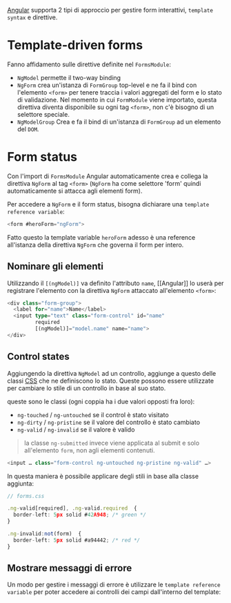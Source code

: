 [Angular](Angular) supporta 2 tipi di approccio per gestire form interattivi, `template syntax` e direttive.

# Template-driven forms

Fanno affidamento sulle direttive definite nel `FormsModule`:

- `NgModel` permette il two-way binding
- `NgForm` crea un'istanza di `FormGroup` top-level e ne fa il bind con l'elemento `<form>` per tenere traccia i valori aggregati del form e lo stato di validazione. Nel momento in cui `FormModule` viene importato, questa direttiva diventa disponibile su ogni tag `<form>`, non c'è bisogno di un selettore speciale.
- `NgModelGroup` Crea e fa il bind di un'istanza di `FormGroup` ad un elemento del `DOM`.

# Form status

Con l'import di `FormsModule` Angular automaticamente crea e collega la direttiva `NgForm` al tag `<form>` (`NgForm` ha come selettore 'form' quindi automaticamente si attacca agli elementi form).

Per accedere a `NgForm` e il form status, bisogna dichiarare una `template reference variable`:

```ts
<form #heroForm="ngForm">
```

Fatto questo la template variable `heroForm` adesso è una reference all'istanza della direttiva `NgForm` che governa il form per intero.

## Nominare gli elementi

Utilizzando il `[(ngModel)]` va definito l'attributo `name`, [[Angular]] lo userà per registrare l'elemento con la direttiva `NgForm` attaccato all'elemento `<form>`:

```ts
<div class="form-group">
  <label for="name">Name</label>
  <input type="text" class="form-control" id="name"
         required
         [(ngModel)]="model.name" name="name">
</div>
```

## Control states

Aggiungendo la direttiva `NgModel` ad un controllo, aggiunge a questo delle classi [CSS](CSS) che ne definiscono lo stato. Queste possono essere utilizzate per cambiare lo stile di un controllo in base al suo stato.

queste sono le classi (ogni coppia ha i due valori opposti fra loro):

- `ng-touched` / `ng-untouched` se il control è stato visitato
- `ng-dirty` / `ng-pristine` se il valore del controllo è stato cambiato
- `ng-valid` / `ng-invalid` se il valore è valido

>la classe `ng-submitted` invece viene applicata al submit e solo all'elemento `form`, non agli elementi contenuti.

```ts
<input … class="form-control ng-untouched ng-pristine ng-valid" …>
```

In questa maniera è possibile applicare degli stili in base alla classe aggiunta:

```ts
// forms.css 

.ng-valid[required], .ng-valid.required  {
  border-left: 5px solid #42A948; /* green */
}

.ng-invalid:not(form)  {
  border-left: 5px solid #a94442; /* red */
}
```

## Mostrare messaggi di errore

Un modo per gestire i messaggi di errore è utilizzare le `template reference variable` per poter accedere ai controlli dei campi dall'interno del template:

```ts

```